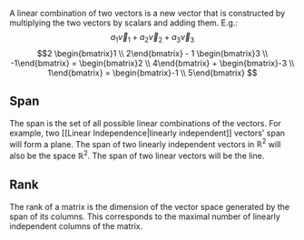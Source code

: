 A linear combination of two vectors is a new vector that is constructed by multiplying the two vectors by scalars and adding them.
E.g.:
$$a_1 \vec{v}_1 + a_2 \vec{v}_2 + a_3 \vec{v}_3$$
$$2 \begin{bmatrix}1 \\ 2\end{bmatrix} - 1 \begin{bmatrix}3 \\ -1\end{bmatrix} = \begin{bmatrix}2 \\ 4\end{bmatrix} + \begin{bmatrix}-3 \\ 1\end{bmatrix} = \begin{bmatrix}-1 \\ 5\end{bmatrix}
$$
## Span
The span is the set of all possible linear combinations of the vectors. For example, two [[Linear Independence|linearly independent]] vectors' span will form a plane. The span of two linearly independent vectors in $\mathbb{R}^2$ will also be the space $\mathbb{R}^2$. The span of two linear vectors will be the line.

## Rank
The rank of a matrix is the dimension of the vector space generated by the span of its columns. This corresponds to the maximal number of linearly independent columns of the matrix.